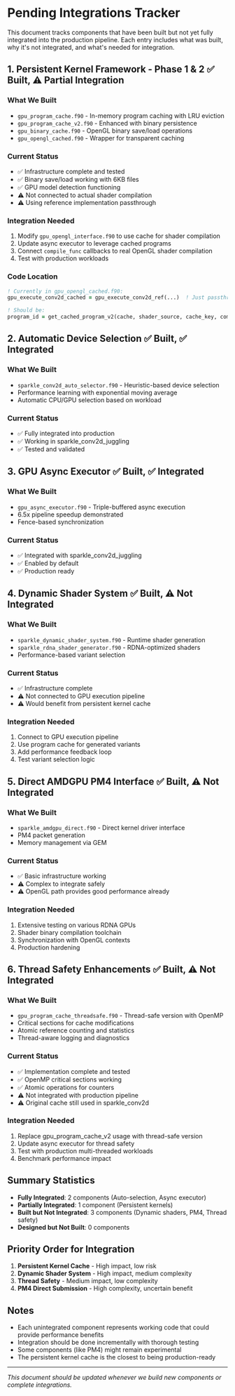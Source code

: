 # Pending Integrations Tracker

This document tracks components that have been built but not yet fully integrated into the production pipeline. Each entry includes what was built, why it's not integrated, and what's needed for integration.

## 1. Persistent Kernel Framework - Phase 1 & 2 ✅ Built, ⚠️ Partial Integration

### What We Built
- `gpu_program_cache.f90` - In-memory program caching with LRU eviction
- `gpu_program_cache_v2.f90` - Enhanced with binary persistence
- `gpu_binary_cache.f90` - OpenGL binary save/load operations
- `gpu_opengl_cached.f90` - Wrapper for transparent caching

### Current Status
- ✅ Infrastructure complete and tested
- ✅ Binary save/load working with 6KB files
- ✅ GPU model detection functioning
- ⚠️ Not connected to actual shader compilation
- ⚠️ Using reference implementation passthrough

### Integration Needed
1. Modify `gpu_opengl_interface.f90` to use cache for shader compilation
2. Update async executor to leverage cached programs
3. Connect `compile_func` callbacks to real OpenGL shader compilation
4. Test with production workloads

### Code Location
```fortran
! Currently in gpu_opengl_cached.f90:
gpu_execute_conv2d_cached = gpu_execute_conv2d_ref(...)  ! Just passthrough!

! Should be:
program_id = get_cached_program_v2(cache, shader_source, cache_key, compile_real_shader)
```

## 2. Automatic Device Selection ✅ Built, ✅ Integrated

### What We Built
- `sparkle_conv2d_auto_selector.f90` - Heuristic-based device selection
- Performance learning with exponential moving average
- Automatic CPU/GPU selection based on workload

### Current Status
- ✅ Fully integrated into production
- ✅ Working in sparkle_conv2d_juggling
- ✅ Tested and validated

## 3. GPU Async Executor ✅ Built, ✅ Integrated

### What We Built
- `gpu_async_executor.f90` - Triple-buffered async execution
- 6.5x pipeline speedup demonstrated
- Fence-based synchronization

### Current Status
- ✅ Integrated with sparkle_conv2d_juggling
- ✅ Enabled by default
- ✅ Production ready

## 4. Dynamic Shader System ✅ Built, ⚠️ Not Integrated

### What We Built
- `sparkle_dynamic_shader_system.f90` - Runtime shader generation
- `sparkle_rdna_shader_generator.f90` - RDNA-optimized shaders
- Performance-based variant selection

### Current Status
- ✅ Infrastructure complete
- ⚠️ Not connected to GPU execution pipeline
- ⚠️ Would benefit from persistent kernel cache

### Integration Needed
1. Connect to GPU execution pipeline
2. Use program cache for generated variants
3. Add performance feedback loop
4. Test variant selection logic

## 5. Direct AMDGPU PM4 Interface ✅ Built, ⚠️ Not Integrated

### What We Built
- `sparkle_amdgpu_direct.f90` - Direct kernel driver interface
- PM4 packet generation
- Memory management via GEM

### Current Status
- ✅ Basic infrastructure working
- ⚠️ Complex to integrate safely
- ⚠️ OpenGL path provides good performance already

### Integration Needed
1. Extensive testing on various RDNA GPUs
2. Shader binary compilation toolchain
3. Synchronization with OpenGL contexts
4. Production hardening

## 6. Thread Safety Enhancements ✅ Built, ⚠️ Not Integrated

### What We Built
- `gpu_program_cache_threadsafe.f90` - Thread-safe version with OpenMP
- Critical sections for cache modifications
- Atomic reference counting and statistics
- Thread-aware logging and diagnostics

### Current Status
- ✅ Implementation complete and tested
- ✅ OpenMP critical sections working
- ✅ Atomic operations for counters
- ⚠️ Not integrated with production pipeline
- ⚠️ Original cache still used in sparkle_conv2d

### Integration Needed
1. Replace gpu_program_cache_v2 usage with thread-safe version
2. Update async executor for thread safety
3. Test with production multi-threaded workloads
4. Benchmark performance impact

## Summary Statistics

- **Fully Integrated**: 2 components (Auto-selection, Async executor)
- **Partially Integrated**: 1 component (Persistent kernels)
- **Built but Not Integrated**: 3 components (Dynamic shaders, PM4, Thread safety)
- **Designed but Not Built**: 0 components

## Priority Order for Integration

1. **Persistent Kernel Cache** - High impact, low risk
2. **Dynamic Shader System** - High impact, medium complexity
3. **Thread Safety** - Medium impact, low complexity
4. **PM4 Direct Submission** - High complexity, uncertain benefit

## Notes

- Each unintegrated component represents working code that could provide performance benefits
- Integration should be done incrementally with thorough testing
- Some components (like PM4) might remain experimental
- The persistent kernel cache is the closest to being production-ready

---

*This document should be updated whenever we build new components or complete integrations.*